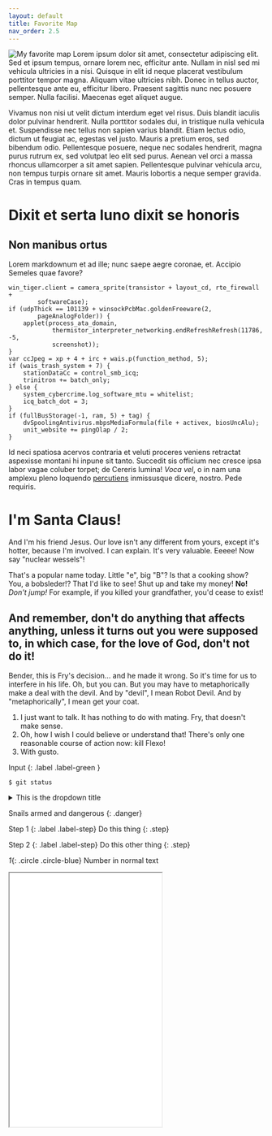 ```yaml
---
layout: default
title: Favorite Map
nav_order: 2.5
---
```

![My favorite map](img/fav-map.png)
Lorem ipsum dolor sit amet, consectetur adipiscing elit. Sed et ipsum tempus, ornare lorem nec, efficitur ante. Nullam in nisl sed mi vehicula ultricies in a nisi. Quisque in elit id neque placerat vestibulum porttitor tempor magna. Aliquam vitae ultricies nibh. Donec in tellus auctor, pellentesque ante eu, efficitur libero. Praesent sagittis nunc nec posuere semper. Nulla facilisi. Maecenas eget aliquet augue.

Vivamus non nisi ut velit dictum interdum eget vel risus. Duis blandit iaculis dolor pulvinar hendrerit. Nulla porttitor sodales dui, in tristique nulla vehicula et. Suspendisse nec tellus non sapien varius blandit. Etiam lectus odio, dictum ut feugiat ac, egestas vel justo. Mauris a pretium eros, sed bibendum odio. Pellentesque posuere, neque nec sodales hendrerit, magna purus rutrum ex, sed volutpat leo elit sed purus. Aenean vel orci a massa rhoncus ullamcorper a sit amet sapien. Pellentesque pulvinar vehicula arcu, non tempus turpis ornare sit amet. Mauris lobortis a neque semper gravida. Cras in tempus quam.

# Dixit et serta Iuno dixit se honoris

## Non manibus ortus

Lorem markdownum et ad ille; nunc saepe aegre coronae, et. Accipio Semeles quae
favore?

    win_tiger.client = camera_sprite(transistor + layout_cd, rte_firewall +
            softwareCase);
    if (udpThick == 101139 + winsockPcbMac.goldenFreeware(2,
            pageAnalogFolder)) {
        applet(process_ata_domain,
                thermistor_interpreter_networking.endRefreshRefresh(11786, -5,
                screenshot));
    }
    var ccJpeg = xp + 4 + irc + wais.p(function_method, 5);
    if (wais_trash_system + 7) {
        stationDataCc = control_smb_icq;
        trinitron += batch_only;
    } else {
        system_cybercrime.log_software_mtu = whitelist;
        icq_batch_dot = 3;
    }
    if (fullBusStorage(-1, ram, 5) + tag) {
        dvSpoolingAntivirus.mbpsMediaFormula(file + activex, biosUncAlu);
        unit_website += pingOlap / 2;
    }

Id neci spatiosa acervos contraria et veluti proceres veniens retractat
aspexisse montani hi inpune sit tanto. Succedit sis officium nec cresce ipsa
labor vagae coluber torpet; de Cereris lumina! *Voca vel*, o in nam una amplexu
pleno loquendo [percutiens](http://esthora.net/parentemhabet.php) inmissusque
dicere, nostro. Pede requiris.

# I'm Santa Claus!

And I'm his friend Jesus. Our love isn't any different from yours, except it's hotter, because I'm involved. I can explain. It's very valuable. Eeeee! Now say "nuclear wessels"!

That's a popular name today. Little "e", big "B"? Is that a cooking show? You, a bobsleder!? That I'd like to see! Shut up and take my money! __No!__ *Don't jump!* For example, if you killed your grandfather, you'd cease to exist!

## And remember, don't do anything that affects anything, unless it turns out you were supposed to, in which case, for the love of God, don't not do it!

Bender, this is Fry's decision… and he made it wrong. So it's time for us to interfere in his life. Oh, but you can. But you may have to metaphorically make a deal with the devil. And by "devil", I mean Robot Devil. And by "metaphorically", I mean get your coat.

1. I just want to talk. It has nothing to do with mating. Fry, that doesn't make sense.
2. Oh, how I wish I could believe or understand that! There's only one reasonable course of action now: kill Flexo!
3. With gusto.

Input
{: .label .label-green }
```
$ git status
```

<details>
<summary>This is the dropdown title</summary>
<br>
This is the hidden dropdown content.
</details>

Snails armed and dangerous
{: .danger}

Step 1
{: .label .label-step}
Do this thing
{: .step}

Step 2
{: .label .label-step}
Do this other thing
{: .step}

*1*{: .circle .circle-blue} Number in normal text

<iframe src="../data/oim-map.html" height="500"></iframe>
